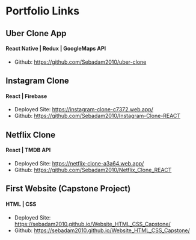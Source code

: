 # Portfolio Links

## Uber Clone App 
#### React Native | Redux | GoogleMaps API
- Github: https://github.com/Sebadam2010/uber-clone

## Instagram Clone 
#### React | Firebase
- Deployed Site: https://instagram-clone-c7372.web.app/
- Github: https://github.com/Sebadam2010/Instagram-Clone-REACT

## Netflix Clone
#### React | TMDB API
- Deployed Site: https://netflix-clone-a3a64.web.app/
- Github: https://github.com/Sebadam2010/Netflix_Clone_REACT

## First Website (Capstone Project)
#### HTML | CSS 

- Deployed Site: https://sebadam2010.github.io/Website_HTML_CSS_Capstone/
- Github: https://sebadam2010.github.io/Website_HTML_CSS_Capstone/
